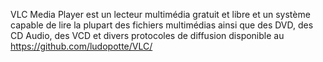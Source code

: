 VLC Media Player est un lecteur multimédia gratuit et libre et un système capable 
de lire la plupart 
des fichiers multimédias ainsi que des DVD, des CD Audio, des VCD 
et divers protocoles de diffusion disponible au https://github.com/ludopotte/VLC/
